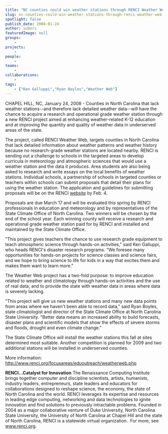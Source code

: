 ```yaml
---
title: "NC counties could win weather stations through RENCI Weather Web project"
slug: nc-counties-could-win-weather-stations-through-renci-weather-web-project
spotlight: false
publish_date: 2008-01-24
author: subers
featuredImage: null
groups:
    - 
projects:
    - 
people:
    - 
teams: 
    - 
collaborations:
    - 
tags:
    - ["Ken Galluppi","Ryan Boyles","Weather Web"]
---
```

CHAPEL HILL, NC, January 24, 2008 - Counties in North Carolina that lack weather stations--and therefore lack detailed weather data--will have the chance to acquire a research and operational grade weather station through a new RENCI project aimed at enhancing weather-related K-12 education and at improving the quantity and quality of weather data in underserved areas of the state.<!--more-->

The project, called RENCI Weather Web, targets counties in North Carolina that lack detailed information about weather patterns and weather history because no research-grade weather stations are located nearby. RENCI is sending out a challenge to schools in the targeted areas to develop curricula in meteorology and atmospheric sciences that would use a weather station and the data it produces. Area students are also being asked to research and write essays on the local benefits of weather stations. Individual schools, a partnership of schools in targeted counties or teachers within schools can submit proposals that detail their plans for using the weather station. The application and guidelines for submitting proposals will be on the RENCI <a href="http://www.renci.org/">website</a> by Feb. 4.

Proposals are due March 17 and will be evaluated this spring by RENCI professionals in education and meteorology and by representatives of the State Climate Office of North Carolina. Two winners will be chosen by the end of the school year. Each winning county will receive a research and operational grade weather station paid for by RENCI and installed and maintained by the State Climate Office.

"This project gives teachers the chance to use research grade equipment to teach atmospheric science through hands-on activities," said Ken Galluppi, who heads RENCI's disaster research programs. "We foresee many opportunities for hands-on projects for science classes and science fairs, and we hope to bring science to life for kids in a way that excites them and makes them want to learn more."

The Weather Web project has a two-fold purpose: to improve education related to weather and climatology through hands-on activities and the use of real data; and to provide the state with weather data in areas where data is severely lacking.

"This project will give us new weather stations and many new data points from areas where we haven't been able to record data," said Ryan Boyles, state climatologist and director of the State Climate Office at North Carolina State University. "Better data means an increased ability to build forecasts, disaster plans and scientific models that show the effects of severe storms and floods, drought and even climate change."

The State Climate Office will install the weather stations this fall at sites determined most suitable. Another competition is planned for 2009 and two additional stations will be installed in underserved counties.

More information: http://www.renci.org/focusareas/eduoutreach/weatherweb.php

<strong>RENCI…Catalyst for  Innovation</strong>
The Renaissance Computing Institute brings together computer and discipline scientists, artists, humanists, industry leaders, entrepreneurs, state leaders and educators for collaborations designed to reshape science, the economy, the state of North Carolina and the world. RENCI leverages its expertise and resources in leading edge computing, networking and data technologies to ignite innovation and find solutions to previously intractable problems. Founded in 2004 as a major collaborative venture of Duke University, North Carolina State University, the University of North Carolina at Chapel Hill and the state of North Carolina, RENCI is a statewide virtual organization.  For more, see <a href="http://www.renci.org/">www.renci.org</a>.
